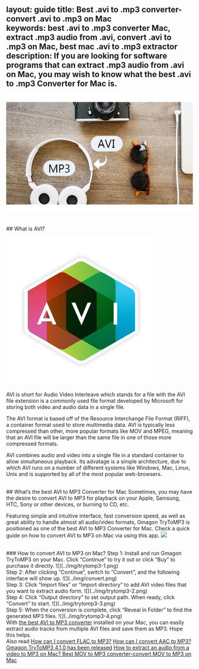 layout: guide
title: Best .avi to .mp3 converter-convert .avi to .mp3 on Mac    
keywords: best .avi to .mp3 converter Mac, extract .mp3 audio from .avi, convert .avi to .mp3 on Mac, best mac .avi to .mp3 extractor 
description: If you are looking for software programs that can extract .mp3 audio from .avi on Mac, you may wish to know what the best .avi to .mp3 Converter for Mac is. 
---
![](../img/avi-to-mp3.jpg)


<br>
## What is AVI?

![](../img/avi.jpeg) 

AVI is short for Audio Video Interleave which stands for a file with  the AVI file extension is a commonly used file format developed by Microsoft for storing both video and audio data in a single file.

The AVI format is based off of the Resource Interchange File Format (RIFF), a container format used to store multimedia data. AVI is typically less compressed than other, more popular formats like MOV and MPEG, meaning that an AVI file will be larger than the same file in one of those more compressed formats.

AVI combines audio and video into a single file in a standard container to allow simultaneous playback. Its advatage is a simple architecture, due to which AVI runs on a number of different systems like Windows, Mac, Linux, Unix and is supported by all of the most popular web-browsers.

<br>
## What’s the best AVI to MP3 Converter for Mac
Sometimes, you may have the desire to convert AVI to MP3 for playback on your Apple, Samsung, HTC, Sony or other devices, or burning to CD, etc. 

Featuring simple and intuitive interface, fast conversion speed, as well as great ability to handle almost all audio/video formats, Gmagon TryToMP3 is positioned as one of the best AVI to MP3 Converter for Mac. Check a quick guide on how to convert AVI to MP3 on Mac via using this app. 
<a href="https://gmagon.com/products/store/trytomp3/" target="_blank"> <img src="https://gmagon.com/asset/images/free-download.png"/></a>

<br>
### How to convert AVI to MP3 on Mac?
Step 1: Install and run Gmagon TryToMP3 on your Mac. Click “Continue” to try it out or click “Buy” to purchase it directly.
![](../img/trytomp3-1.png)

<br>
Step 2: After clicking “Continue”, switch to “Convert”, and the following interface will show up. 
![](../img/convert.png)
<br>
Step 3: Click “Import files” or “Import directory” to add AVI video files that you want to extract audio form.  
![](../img/trytomp3-2.png)
<br>
Step 4: Click “Output directory” to set output path. When ready, click “Convert” to start.
![](../img/trytomp3-3.png)
<br>
Step 5: When the conversion is complete, click “Reveal in Folder” to find the generated MP3 files. 
![](../img/trytomp3-4.png)

<br>
With <a href="https://gmagon.com/products/store/trytomp3/" target="_blank"> the best AVI to MP3 converter</a> installed on your Mac, you can easily extract audio tracks from multiple AVI files and save them as MP3. Hope this helps.  

<br>
Also read 
<a href="https://gmagon.com/guide/trytomp3/how-can-i-convert-flac-to-mp3.html" target="_blank" >How can I convert FLAC to MP3?</a>
<a href="https://gmagon.com/guide/trytomp3/how-can-i-convert-aac-to-mp3.html " target="_blank" >How can I convert AAC to MP3?</a>
<a href="https://gmagon.com/guide/trytomp3/trytomp3ver4.1.0.html" target="_blank" >Gmagon TryToMP3 4.1.0 has been released</a>
<a href="https://gmagon.com/guide/trytomp3/extract-audio-to-mp3-mac.html" target="_blank" >How to extract an audio from a video to MP3 on Mac? </a>
<a href="https://gmagon.com/guide/trytomp3/best-mov-to-mp3-converter.html" target="_blank" >Best MOV to MP3 converter-convert MOV to MP3 on Mac </a>

